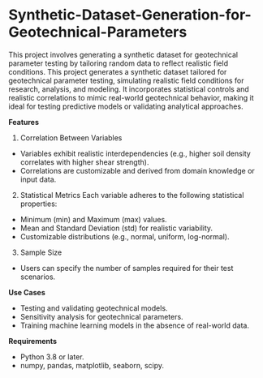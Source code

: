 # Synthetic-Dataset-Generation-for-Geotechnical-Parameters
This project involves generating a synthetic dataset for geotechnical parameter testing by tailoring random data to reflect realistic field conditions. 
This project generates a synthetic dataset tailored for geotechnical parameter testing, simulating realistic field conditions for research, analysis, and modeling. It incorporates statistical controls and realistic correlations to mimic real-world geotechnical behavior, making it ideal for testing predictive models or validating analytical approaches. 

**Features**

1. Correlation Between Variables

- Variables exhibit realistic interdependencies (e.g., higher soil density correlates with higher shear strength).
- Correlations are customizable and derived from domain knowledge or input data.

2. Statistical Metrics
Each variable adheres to the following statistical properties:

- Minimum (min) and Maximum (max) values.
- Mean and Standard Deviation (std) for realistic variability.
- Customizable distributions (e.g., normal, uniform, log-normal).

3. Sample Size

- Users can specify the number of samples required for their test scenarios. 

**Use Cases**

- Testing and validating geotechnical models.
- Sensitivity analysis for geotechnical parameters.
- Training machine learning models in the absence of real-world data. 

**Requirements**

- Python 3.8 or later.
- numpy, pandas, matplotlib, seaborn, scipy.
